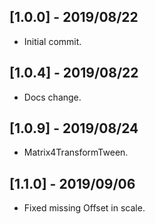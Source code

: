 ## [1.0.0] - 2019/08/22

* Initial commit. 

## [1.0.4] - 2019/08/22

* Docs change. 

## [1.0.9] - 2019/08/24

* Matrix4TransformTween. 

## [1.1.0] - 2019/09/06

* Fixed missing Offset in scale. 

